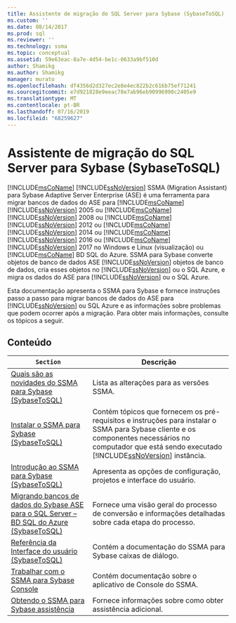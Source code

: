 ```yaml
---
title: Assistente de migração do SQL Server para Sybase (SybaseToSQL) | Microsoft Docs
ms.custom: ''
ms.date: 08/14/2017
ms.prod: sql
ms.reviewer: ''
ms.technology: ssma
ms.topic: conceptual
ms.assetid: 59e63eac-8a7e-4d54-be1c-0633a9bf510d
author: Shamikg
ms.author: Shamikg
manager: murato
ms.openlocfilehash: df4356d2d327ec2e8e4ec822b2c616b75ef71241
ms.sourcegitcommit: e7d921828e9eeac78e7ab96eb90996990c2405e9
ms.translationtype: MT
ms.contentlocale: pt-BR
ms.lasthandoff: 07/16/2019
ms.locfileid: "68259627"
---
```

# <a name="sql-server-migration-assistant-for-sybase-sybasetosql"></a>Assistente de migração do SQL Server para Sybase (SybaseToSQL)
[!INCLUDE[msCoName](../../includes/msconame_md.md)] [!INCLUDE[ssNoVersion](../../includes/ssnoversion-md.md)] SSMA (Migration Assistant) para Sybase Adaptive Server Enterprise (ASE) é uma ferramenta para migrar bancos de dados do ASE para [!INCLUDE[msCoName](../../includes/msconame_md.md)] [!INCLUDE[ssNoVersion](../../includes/ssnoversion-md.md)] 2005 ou [!INCLUDE[msCoName](../../includes/msconame_md.md)] [!INCLUDE[ssNoVersion](../../includes/ssnoversion-md.md)] 2008 ou [!INCLUDE[msCoName](../../includes/msconame_md.md)] [!INCLUDE[ssNoVersion](../../includes/ssnoversion-md.md)] 2012 ou [!INCLUDE[msCoName](../../includes/msconame_md.md)] [!INCLUDE[ssNoVersion](../../includes/ssnoversion-md.md)] 2014 ou [!INCLUDE[msCoName](../../includes/msconame_md.md)] [!INCLUDE[ssNoVersion](../../includes/ssnoversion-md.md)] 2016 ou [!INCLUDE[msCoName](../../includes/msconame_md.md)] [!INCLUDE[ssNoVersion](../../includes/ssnoversion-md.md)] 2017 no Windows e Linux (visualização) ou [!INCLUDE[msCoName](../../includes/msconame_md.md)] BD SQL do Azure. SSMA para Sybase converte objetos de banco de dados ASE [!INCLUDE[ssNoVersion](../../includes/ssnoversion-md.md)] objetos de banco de dados, cria esses objetos no [!INCLUDE[ssNoVersion](../../includes/ssnoversion-md.md)] ou o SQL Azure, e migra os dados do ASE para [!INCLUDE[ssNoVersion](../../includes/ssnoversion-md.md)] ou o SQL Azure.  
  
Esta documentação apresenta o SSMA para Sybase e fornece instruções passo a passo para migrar bancos de dados do ASE para [!INCLUDE[ssNoVersion](../../includes/ssnoversion-md.md)] ou SQL Azure e as informações sobre problemas que podem ocorrer após a migração. Para obter mais informações, consulte os tópicos a seguir.  
  
## <a name="contents"></a>Conteúdo  
  
|`Section`|Descrição|  
|-----------|---------------|  
|[Quais são as novidades do SSMA para Sybase &#40;SybaseToSQL&#41;](../../ssma/sybase/what-s-new-in-ssma-for-sybase-sybasetosql.md)|Lista as alterações para as versões SSMA.|  
|[Instalar o SSMA para Sybase &#40;SybaseToSQL&#41;](../../ssma/sybase/installing-ssma-for-sybase-sybasetosql.md)|Contém tópicos que fornecem os pré-requisitos e instruções para instalar o SSMA para Sybase cliente e os componentes necessários no computador que está sendo executado [!INCLUDE[ssNoVersion](../../includes/ssnoversion-md.md)] instância.|  
|[Introdução ao SSMA para Sybase &#40;SybaseToSQL&#41;](../../ssma/sybase/getting-started-with-ssma-for-sybase-sybasetosql.md)|Apresenta as opções de configuração, projetos e interface do usuário.|  
|[Migrando bancos de dados do Sybase ASE para o SQL Server – BD SQL do Azure &#40;SybaseToSQL&#41;](../../ssma/sybase/migrating-sybase-ase-databases-to-sql-server-azure-sql-db-sybasetosql.md)|Fornece uma visão geral do processo de conversão e informações detalhadas sobre cada etapa do processo.|  
|[Referência da Interface do usuário &#40;SybaseToSQL&#41;](../../ssma/sybase/user-interface-reference-sybasetosql.md)|Contém a documentação do SSMA para Sybase caixas de diálogo.|  
|[Trabalhar com o SSMA para Sybase Console](working-with-ssma-for-sybase-console-sybasetosql.md)|Contém documentação sobre o aplicativo de Console do SSMA.|  
|[Obtendo o SSMA para Sybase assistência](https://go.microsoft.com/fwlink/?LinkID=708538&clcid=0x409)|Fornece informações sobre como obter assistência adicional.|  
  

